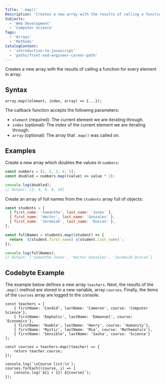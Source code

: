 ```yaml
---
Title: '.map()'
Description: 'Creates a new array with the results of calling a function for every element in array.'
Subjects:
  - 'Web Development'
  - 'Computer Science'
Tags:
  - 'Arrays'
  - 'Methods'
CatalogContent:
  - 'introduction-to-javascript'
  - 'paths/front-end-engineer-career-path'
---
```


Creates a new array with the results of calling a function for every element in array.

## Syntax

```pseudo
array.map((element, index, array) => {...});
```

The callback function accepts the following parameters:

- `element` (required): The current element we are iterating through.
- `index` (optional): The index of the current element we are iterating through.
- `array` (optional): The array that `.map()` was called on.

## Examples

Create a new array which doubles the values in `numbers`:

```js
const numbers = [1, 2, 3, 4, 5];
const doubled = numbers.map((value) => value * 2);

console.log(doubled);
// Output: [2, 4, 6, 8, 10]
```

Create an array of full names from the `students` array full of objects:

```js
const students = [
  { first_name: 'Samantha', last_name: 'Jones' },
  { first_name: 'Hector', last_name: 'Gonzales' },
  { first_name: 'Jeremiah', last_name: 'Duncan' },
];

const fullNames = students.map((student) => {
  return `${student.first_name} ${student.last_name}`;
});

console.log(fullNames);
// Output: ['Samantha Jones', 'Hector Gonzales', 'Jeremiah Duncan']
```

## Codebyte Example

The example below defines a new array `teachers`. Next, the results of the `.map()` method are stored in a new variable, array `courses`. Finally, the items of the `courses` array are logged to the console.

```codebyte/javascript
const teachers = [
    { firstName: 'Candid', lastName: 'Cameron', course: 'Computer Science'},
    { firstName: 'Emphatic', lastName: 'Emmanuel', course: 'Economics'},
    { firstName: 'Humble', lastName: 'Henry', course: 'Humanity'},
    { firstName: 'Mystic', lastName: 'Mia', course: 'Mathematics'},
    { firstName: 'Sensible', lastName: 'Sasha', course: 'Science'}
];

const courses = teachers.map((teacher) => {
    return teacher.course;
});

console.log(`\nCourse list:\n`);
courses.forEach((course, i) => {
    console.log(`${i + 1}) ${course}`);
});
```
